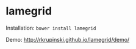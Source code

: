 lamegrid
========
Installation: `bower install lamegrid`

Demo: http://rkrupinski.github.io/lamegrid/demo/
